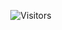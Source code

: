 <p align="center">
  <img alt="Visitors" src="https://komarev.com/ghpvc/?username=Defuser81&style=flat&labelColor=black&logo=github&label=fans that viewed profile&color=0d8ce0"/>
</p>
